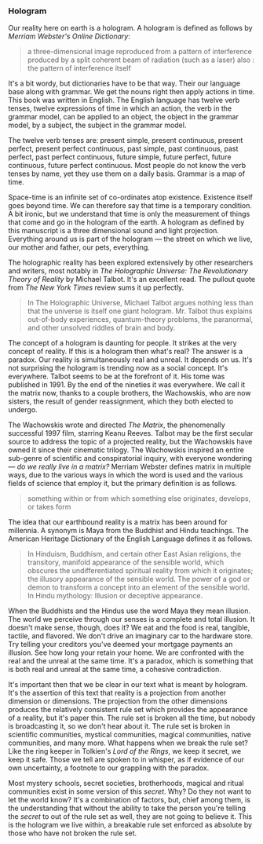 ### Hologram

Our reality here on earth is a hologram.
A hologram is defined as follows by *Merriam Webster's Online Dictionary*:


> a three-dimensional image reproduced from a pattern of interference produced by a split coherent beam of radiation (such as a laser) also : the pattern of interference itself


It's a bit wordy,
but dictionaries have to be that way.
Their our language base along with grammar.
We get the nouns right then apply actions in time.
This book was written in English.
The English language has twelve verb tenses,
twelve expressions of time in which an action,
the verb in the grammar model,
can be applied to an object,
the object in the grammar model,
by a subject,
the subject in the grammar model.

The twelve verb tenses are:
present simple,
present continuous,
present perfect,
present perfect continuous,
past simple,
past continuous,
past perfect,
past perfect continuous,
future simple,
future perfect,
future continuous,
future perfect continuous.
Most people do not know the verb tenses by name,
yet they use them on a daily basis.
Grammar is a map of time.

Space-time is an infinite set of co-ordinates atop existence.
Existence itself goes beyond time.
We can therefore say that time is a temporary condition.
A bit ironic,
but we understand that time is only the measurement of things that come and go in the hologram of the earth.
A hologram as defined by this manuscript is a three dimensional sound and light projection.
Everything around us is part of the hologram
&mdash;
the street on which we live,
our mother and father,
our pets,
everything.

The holographic reality has been explored extensively by other researchers and writers,
most notably in *The Holographic Universe: The Revolutionary Theory of Reality* by Michael Talbot.
It's an excellent read.
The pullout quote from *The New York Times* review sums it up perfectly.

> In The Holographic Universe, Michael Talbot argues nothing less than that the universe is itself one giant hologram. Mr. Talbot thus explains out-of-body experiences, quantum-theory problems, the paranormal, and other unsolved riddles of brain and body.



The concept of a hologram is daunting for people.
It strikes at the very concept of reality.
If this is a hologram then what's real?
The answer is a paradox.
Our reality is simultaneously real and unreal.
It depends on us.
It's not surprising the hologram is trending now as a social concept.
It's everywhere.
Talbot seems to be at the forefront of it.
His tome was published in 1991.
By the end of the nineties it was everywhere.
We call it the matrix now,
thanks to a couple brothers,
the Wachowskis,
who are now sisters,
the result of gender reassignment,
which they both elected to undergo.

The Wachowskis wrote and directed *The Matrix*,
the phenomenally successful 1997 film,
starring Keanu Reeves.
Talbot may be the first secular source to address the topic of a projected reality,
but the Wachowskis have owned it since their cinematic trilogy.
The Wachowskis inspired an entire sub-genre of scientific and conspiratorial inquiry,
with everyone wondering
&mdash;
*do we really live in a matrix?*
Merriam Webster defines matrix in multiple ways,
due to the various ways in which the word is used and the various fields of science that employ it,
but the primary definition is as follows.

>something within or from which something else originates, develops, or takes form


The idea that our earthbound reality is a matrix has been around for millennia.
A synonym is Maya from the Buddhist and Hindu teachings.
The American Heritage Dictionary of the English Language defines it as follows.


> In Hinduism, Buddhism, and certain other East Asian religions, the transitory, manifold appearance of the sensible world, which obscures the undifferentiated spiritual reality from which it originates; the illusory appearance of the sensible world.
> The power of a god or demon to transform a concept into an element of the sensible world.
> In Hindu mythology: Illusion or deceptive appearance.


When the Buddhists and the Hindus use the word Maya they mean illusion.
The world we perceive through our senses is a complete and total illusion.
It doesn't make sense,
though,
does it?
We eat and the food is real,
tangible,
tactile,
and flavored.
We don't drive an imaginary car to the hardware store.
Try telling your creditors you've deemed your mortgage payments an illusion.
See how long your retain your home.
We are confronted with the real and the unreal at the same time.
It's a paradox,
which is something that is both real and unreal at the same time,
a cohesive contradiction.

It's important then that we be clear in our text what is meant by hologram.
It's the assertion of this text that reality is a projection from another dimension or dimensions.
The projection from the other dimensions produces the relatively consistent rule set which provides the appearance of a reality,
but it's paper thin.
The rule set is broken all the time,
but nobody is broadcasting it,
so we don't hear about it.
The rule set is broken in scientific communities,
mystical communities,
magical communities,
native communities,
and many more.
What happens when we break the rule set?
Like the ring keeper in Tolkien's *Lord of the Rings*,
we keep it secret,
we keep it safe.
Those we tell are spoken to in whisper,
as if evidence of our own uncertainty,
a footnote to our grappling with the paradox.

Most mystery schools,
secret societies,
brotherhoods,
magical and ritual communities exist in some version of this *secret*.
Why?
Do they not want to let the world know?
It's a combination of factors,
but,
chief among them,
is the understanding that without the ability to take the person you're telling the *secret* to out of the rule set as well,
they are not going to believe it.
This is the hologram we live within,
a breakable rule set enforced as absolute by those who have not broken the rule set.

